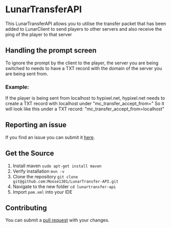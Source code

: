 # LunarTransferAPI
This LunarTransferAPI allows you to utilise the transfer packet that has been added to LunarClient to send players to other servers and also receive the ping of the player to that server

## Handling the prompt screen
To ignore the prompt by the client to the player, the server you are being switched to needs to have a TXT record with the domain of the server you are being sent from.

### Example: 
If the player is being sent from localhost to hypixel.net, hypixel.net needs to create a TXT record with localhost under "mc_transfer_accept_from="
So it will look like this under a TXT record: "mc_transfer_accept_from=localhost"

## Reporting an issue

If you find an issue you can submit it [here](https://github.com/Moose1301/LunarTransfer-API/issues).

## Get the Source

1. Install maven `sudo apt-get install maven`
2. Verify installation `mvn -v`
3. Clone the repository `git clone git@github.com:Moose1301/LunarTransfer-API.git`
4. Navigate to the new folder `cd lunartransfer-api`
5. Import `pom.xml` into your IDE

## Contributing

You can submit a [pull request](https://github.com/Moose1301/LunarTransfer-API/pulls) with your changes.

